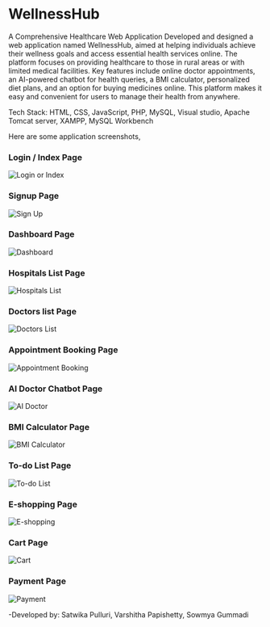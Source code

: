 # WellnessHub
A Comprehensive Healthcare Web Application
     Developed and designed a web application named WellnessHub, aimed at helping individuals achieve their wellness goals and access essential health services online. The platform focuses on providing healthcare to those in rural areas or with limited medical facilities. Key features include online doctor appointments, an AI-powered chatbot for health queries, a BMI calculator, personalized diet plans, and an option for buying medicines online. This platform makes it easy and convenient for users to manage their health from anywhere.

Tech Stack: HTML, CSS, JavaScript, PHP, MySQL, Visual studio, Apache Tomcat server, XAMPP, MySQL Workbench

Here are some application screenshots,

### Login / Index Page
![Login or Index](https://github.com/user-attachments/assets/9087b13b-66b9-4b39-9639-3d4f068b2fc4)

### Signup Page
![Sign Up](https://github.com/user-attachments/assets/43894320-9ffe-4cd1-b145-b2992f22feb4)

### Dashboard Page
![Dashboard](https://github.com/user-attachments/assets/69c45c16-8cf3-45f8-88a8-ad9a850a5395)

### Hospitals List Page
![Hospitals List](https://github.com/user-attachments/assets/1eda9530-bd80-4222-a07d-f2036f95c942)

### Doctors list Page
![Doctors List](https://github.com/user-attachments/assets/d90d72db-583c-4175-ab11-427a1bd418cc)

### Appointment Booking Page
![Appointment Booking](https://github.com/user-attachments/assets/b5ccf909-9011-43e1-b3e9-ed357fd77ce3)

### AI Doctor Chatbot Page
![AI Doctor](https://github.com/user-attachments/assets/0d216de2-ca79-4a11-9ffa-8460fb421b99)

### BMI Calculator Page
![BMI Calculator](https://github.com/user-attachments/assets/f17793a8-048b-4d70-8864-82d5baad1c16)

### To-do List Page
![To-do List](https://github.com/user-attachments/assets/5b62da2f-4230-4b37-bb7c-b4a78e7b4ba4)

### E-shopping Page
![E-shopping](https://github.com/user-attachments/assets/51b142c7-cca2-4f6b-9e20-939da0258668)

### Cart Page
![Cart](https://github.com/user-attachments/assets/ccce40de-1705-47e0-8d8e-6dc7442a66d7)

### Payment Page
![Payment](https://github.com/user-attachments/assets/423cd1c9-3056-42f5-8850-50d24d7410c3)

-Developed by: 
Satwika Pulluri, Varshitha Papishetty, Sowmya Gummadi

